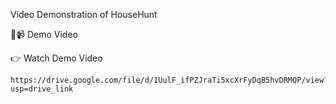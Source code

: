 
Video Demonstration of HouseHunt

🔗📹 Demo Video
 
👉 Watch Demo Video
   
	https://drive.google.com/file/d/1UulF_ifPZJraTi5xcXrFyDqB5hvDRMQP/view?usp=drive_link
